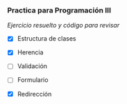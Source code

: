 ### Practica para Programación III

_Ejercicio resuelto y código para revisar_

- [x] Estructura de clases
- [x] Herencia
- [ ] Validación
- [ ] Formulario
- [x] Redirección

